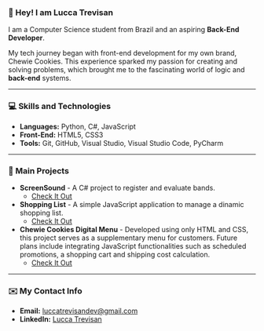 ### 👋 Hey! I am Lucca Trevisan

I am a Computer Science student from Brazil and an aspiring **Back-End Developer**.

My tech journey began with front-end development for my own brand, Chewie Cookies. This experience sparked my passion for creating and solving problems, which brought me to the fascinating world of logic and **back-end** systems.

---

### 💻 Skills and Technologies

* **Languages:** Python, C#, JavaScript
* **Front-End:** HTML5, CSS3
* **Tools:** Git, GitHub, Visual Studio, Visual Studio Code, PyCharm

---

### 🚀 Main Projects

* **ScreenSound** - A C# project to register and evaluate bands.
    * [Check It Out](https://github.com/luccatrevisan/ScreenSound)
* **Shopping List** - A simple JavaScript application to manage a dinamic shopping list.
    * [Check It Out](https://github.com/luccatrevisan/carrinho-compras)
* **Chewie Cookies Digital Menu** - Developed using only HTML and CSS, this project serves as a supplementary menu for customers. Future plans include integrating JavaScript functionalities such as scheduled promotions, a shopping cart and shipping cost calculation.
    * [Check It Out](https://github.com/luccatrevisan/chewie-cookies-menu)

---
### ✉️ My Contact Info

* **Email:** [luccatrevisandev@gmail.com](mailto:luccatrevisandev@gmail.com)
* **LinkedIn:** [Lucca Trevisan](https://www.linkedin.com/in/lucca-trevisan-86a181378/)
